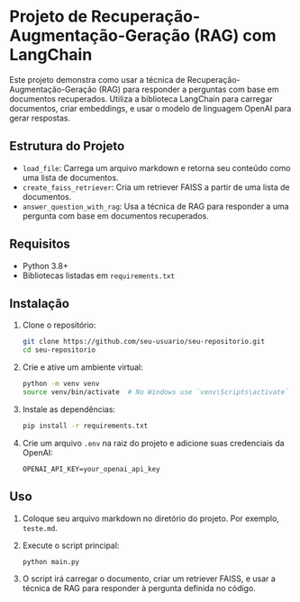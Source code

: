 # Projeto de Recuperação-Augmentação-Geração (RAG) com LangChain

Este projeto demonstra como usar a técnica de Recuperação-Augmentação-Geração (RAG) para responder a perguntas com base em documentos recuperados. Utiliza a biblioteca LangChain para carregar documentos, criar embeddings, e usar o modelo de linguagem OpenAI para gerar respostas.

## Estrutura do Projeto

- `load_file`: Carrega um arquivo markdown e retorna seu conteúdo como uma lista de documentos.
- `create_faiss_retriever`: Cria um retriever FAISS a partir de uma lista de documentos.
- `answer_question_with_rag`: Usa a técnica de RAG para responder a uma pergunta com base em documentos recuperados.

## Requisitos

- Python 3.8+
- Bibliotecas listadas em `requirements.txt`

## Instalação

1. Clone o repositório:

    ```bash
    git clone https://github.com/seu-usuario/seu-repositorio.git
    cd seu-repositorio
    ```

2. Crie e ative um ambiente virtual:

    ```bash
    python -m venv venv
    source venv/bin/activate  # No Windows use `venv\Scripts\activate`
    ```

3. Instale as dependências:

    ```bash
    pip install -r requirements.txt
    ```

4. Crie um arquivo `.env` na raiz do projeto e adicione suas credenciais da OpenAI:

    ```env
    OPENAI_API_KEY=your_openai_api_key
    ```

## Uso

1. Coloque seu arquivo markdown no diretório do projeto. Por exemplo, `teste.md`.

2. Execute o script principal:

    ```bash
    python main.py
    ```

3. O script irá carregar o documento, criar um retriever FAISS, e usar a técnica de RAG para responder à pergunta definida no código.
